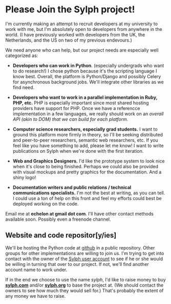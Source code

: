 Please Join the Sylph project!
==============================

I'm currently making an attempt to recruit developers at my university to work with me, but I'm absolutely open to developers from anywhere in the world. (I have previously worked with developers from the UK, the Netherlands, and the US on two of my previous endevours.)

We need anyone who can help, but our project needs are especially well categorized as:

* **Developers who can work in Python**. (especially undergrads who want to do research!) I chose python because it's the scripting language I know best. Overall, the platform is Python/Django and possibly Celery for asynchronous background jobs. We'll integrate other libraries as we find need. 

* **Developers who want to work in a parallel implementation in Ruby, PHP, etc.** PHP is especially important since most shared hosting providers have support for PHP. Once we have a referencce implementation in a few languages, we really should work on an _overall API (akin to DOM) that we can build for each platform_.

* **Computer science researchers, especially grad students.** I want to ground this platform more firmly in theory, so I'll be seeking distributed and peer-to-peer researchers, semantic web researchers, etc. If you feel like you have something to add, please let me know! I want to write publications on Sylph when we're done with the first iteration.

* **Web and Graphics Designers.** I'd like the prototype system to look nice when it's close to being finished. Perhaps we could also be provided with visual mockups and pretty graphics for the documentation. And a shiny logo!

* **Documentation writers and public relations / technical communications specialists.** I'm not the best at writing, as you can tell. I could use a ton of help on this front and feel my efforts could best be deployed working on the code.

Email me at **echelon at gmail dot com**. I'll have other contact methods available soon. Possibly even a freenode channel.  

Website and code repositor[y/ies]
---------------------------------

We'll be hosting the Python code at [github](http://github.com) in a public repository. Other groups for other implementations are willing to join us. I'm trying to get into contact with the owner of the [Sylph user account](http://github.com/sylph) to see if he or she would be willing in turning that over to our project. If not, we'll find another account name to work under. 

If in the end we choose to use the name _sylph_, I'd like to raise money to buy [**sylph.com**](http://sylph.com) and/or [**sylph.org**](http://sylph.org) to base the project at. (We should contact the owners to see how much they would sell for.) That's probably the extent of any money we have to raise. 


